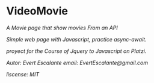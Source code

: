 # VideoMovie

_A Movie page that show movies From an API_

_Simple web page with Javascript, practice async-await._

_proyect for the Course of  Jquery to Javascript on Platzi._

_Autor: Evert Escalante email: EvertEscalante@gmail.com_

_liscense: MIT_


